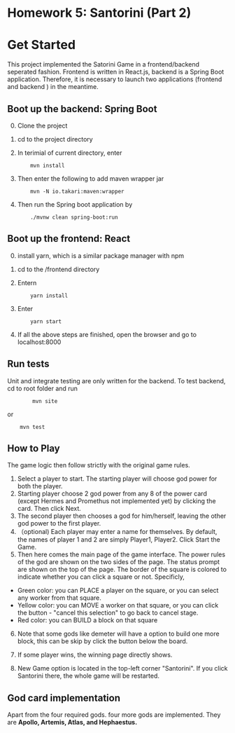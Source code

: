 # Homework 5: Santorini (Part 2)

# Get Started

This project implemented the Satorini Game in a frontend/backend seperated fashion. Frontend is
written in React.js, backend is a Spring Boot application. Therefore, it is necessary to launch two
applications (frontend and backend ) in the meantime.

## Boot up the backend: Spring Boot

0.  Clone the project
1.  cd to the project directory
2.  In terimial of current directory, enter

            mvn install

3.  Then enter the following to add maven wrapper jar

            mvn -N io.takari:maven:wrapper

4.  Then run the Spring boot application by

            ./mvnw clean spring-boot:run

## Boot up the frontend: React

0.  install yarn, which is a similar package manager with npm
1.  cd to the /frontend directory
2.  Entern

            yarn install

3.  Enter

            yarn start

4.  If all the above steps are finished, open the browser and go to localhost:8000

## Run tests

Unit and integrate testing are only written for the backend. To test backend, cd to root folder and run

            mvn site

or

        mvn test

## How to Play

The game logic then follow strictly with the original game rules.

1. Select a player to start. The starting player will choose god power for both the player.
2. Starting player choose 2 god power from any 8 of the power card (except Hermes and Promethus not implemented yet) by clicking the card. Then click Next.
3. The second player then chooses a god for him/herself, leaving the other god power to the first player.
4. （optional) Each player may enter a name for themselves. By default, the names of player 1 and 2 are simply Player1, Player2. Click Start the Game.
5. Then here comes the main page of the game interface. The power rules of the god are shown on the two sides of the page. The status prompt are shown on the top of the page. The border of the square is colored to indicate whether you can click a square or not. Specificly,

- Green color: you can PLACE a player on the square, or you can select any worker from that square.
- Yellow color: you can MOVE a worker on that square, or you can click the button - "cancel this selection" to go back to cancel stage.
- Red color: you can BUILD a block on that square

6. Note that some gods like demeter will have a option to build one more block, this can be skip by click the button below the board.

7. If some player wins, the winning page directly shows.
8. New Game option is located in the top-left corner "Santorini". If you click Santorini there, the whole game will be restarted.

## God card implementation

Apart from the four required gods. four more gods are implemented. They are **Apollo, Artemis, Atlas, and Hephaestus.**
